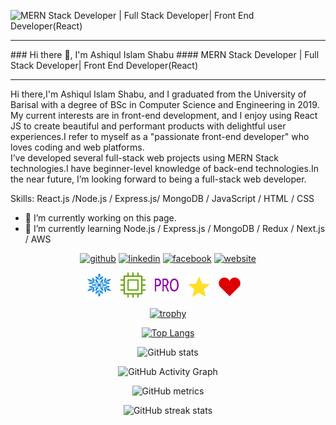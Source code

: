 
![MERN Stack Developer | Full Stack Developer| Front End Developer(React)](https://i.ibb.co/MgyBYLD/banner-ashiq.png)

<hr/>
### Hi there 👋, I'm Ashiqul Islam Shabu
#### MERN Stack Developer | Full Stack Developer| Front End Developer(React)

<hr className='mb-4 opacity-5' />
              <p className='mb-8 text-justify'>
              Hi there,I'm Ashiqul Islam Shabu, and I graduated from the University of Barisal with a degree of BSc in Computer Science and Engineering in 2019. My current interests are in front-end development, and I enjoy using React JS to create beautiful and performant products with delightful user experiences.I refer to myself as a "passionate front-end developer" who loves coding and web platforms.
                <br />
              I’ve developed several full-stack web projects using MERN Stack technologies.I have beginner-level knowledge of back-end technologies.In the near future, I’m looking forward to being a full-stack web developer.
              </p>

Skills: React.js /Node.js / Express.js/ MongoDB / JavaScript / HTML / CSS

- 🔭 I’m currently working on this page. 
- 🌱 I’m currently learning Node.js  / Express.js / MongoDB / Redux / Next.js / AWS 

<div align="center">

[<img src="https://img.icons8.com/bubbles/100/000000/github.png" alt='github' height='40'>](https://github.com/ashiqcsebu) [<img src='https://img.icons8.com/color/48/null/linkedin.png' alt='linkedin' height='40'>](https://www.linkedin.com/in/ashiq-cse-bu/)  [<img src="https://img.icons8.com/fluency/48/null/facebook-new.png" alt='facebook' height='40'>](https://www.facebook.com/ashiq.cse.bu/)  [<img src='https://img.icons8.com/fluency/100/000000/domain.png' alt='website' height='40'>](https://ashiqul-islam-shabu.netlify.app/)  

<a href='https://archiveprogram.github.com/'><img src='https://raw.githubusercontent.com/acervenky/animated-github-badges/master/assets/acbadge.gif' width='40' height='40'></a> <a href='https://docs.github.com/en/developers'><img src='https://raw.githubusercontent.com/acervenky/animated-github-badges/master/assets/devbadge.gif' width='40' height='40'></a> <a href='https://github.com/pricing'><img src='https://raw.githubusercontent.com/acervenky/animated-github-badges/master/assets/pro.gif' width='40' height='40'></a> <a href='https://stars.github.com/'><img src='https://raw.githubusercontent.com/acervenky/animated-github-badges/master/assets/starbadge.gif' width='35' height='35'></a> <a href='https://docs.github.com/en/github/supporting-the-open-source-community-with-github-sponsors'><img src='https://raw.githubusercontent.com/acervenky/animated-github-badges/master/assets/sponsorbadge.gif' width='35' height='35'></a> 

[![trophy](https://github-profile-trophy.vercel.app/?username=ashiqcsebu)](https://github.com/ryo-ma/github-profile-trophy)

[![Top Langs](https://github-readme-stats.vercel.app/api/top-langs/?username=ashiqcsebu)](https://github.com/anuraghazra/github-readme-stats)

![GitHub stats](https://github-readme-stats.vercel.app/api?username=ashiqcsebu&show_icons=true&count_private=true)  

![GitHub Activity Graph](https://activity-graph.herokuapp.com/graph?username=ashiqcsebu)  

![GitHub metrics](https://metrics.lecoq.io/ashiqcsebu)  

![GitHub streak stats](https://streak-stats.demolab.com/?user=ashiqcsebu)  
  
  </div>

